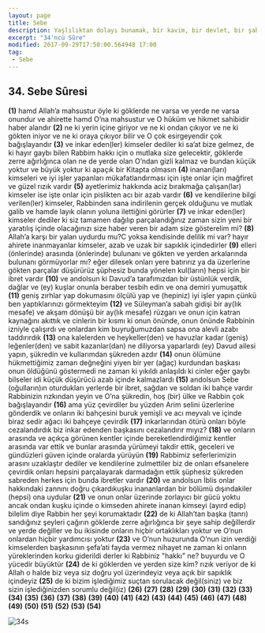 ```yaml
---
layout: page
title: Sebe
description: Yaşlılıktan dolayı bunamak, bir kavim, bir devlet, bir şahıs adı.
excerpt: "34'ncü Sûre"
modified: 2017-09-29T17:50:00.564948 17:00
tag: 
 - Sebe
---
```


## 34. Sebe Sûresi

**(1)** hamd Allah’a mahsustur öyle ki göklerde ne varsa ve yerde ne varsa onundur ve ahirette hamd O’na mahsustur ve O hüküm ve hikmet sahibidir haber alandır
**(2)** ne ki yerin içine giriyor ve ne ki ondan çıkıyor ve ne ki gökten iniyor ve ne ki oraya çıkıyor bilir ve O çok esirgeyendir çok bağışlayandır
**(3)** ve inkar eden(ler) kimseler dediler ki sa’at bize gelmez, de ki hayır gaybı bilen Rabbim hakkı için o mutlaka size gelecektir, göklerde zerre ağırlığınca olan ne de yerde olan O’ndan gizli kalmaz ve bundan küçük yoktur ve büyük yoktur ki apaçık bir Kitapta olmasın
**(4)** inanan(ları) kimseleri ve iyi işler yapanları mükafatlandırması için işte onlar için mağfiret ve güzel rızık vardır
**(5)** ayetlerimiz hakkında aciz bırakmağa çalışan(lar) kimseler ise işte onlar için pislikten acı bir azab vardır 
**(6)** ve kendilerine bilgi verilen(ler) kimseler, Rabbinden sana indirilenin gerçek olduğunu ve mutlak galib ve hamde layık olanın yoluna ilettiğini görürler 
**(7)** ve inkar eden(ler) kimseler dediler ki siz tamamen dağılıp parçalandığınız zaman sizin yeni bir yaratılış içinde olacağınızı size haber veren bir adam size gösterelim mi?
**(8)** Allah’a karşı bir yalan uydurdu mu?C yoksa kendisinde delilik mi var? hayır ahirete inanmayanlar kimseler, azab ve uzak bir sapıklık içindedirler 
**(9)** elleri (önlerinde) arasında (önlerinde) bulunanı ve gökten ve yerden arkalarında bulunanı görmüyorlar mı? eğer dilesek onları yere batırırız ya da üzerlerine gökten parçalar düşürürüz şüphesiz bunda yönelen kul(ların) hepsi için bir ibret vardır
**(10)** ve andolsun ki Davud’a tarafımızdan bir üstünlük verdik,  dağlar ve (ey) kuşlar onunla beraber tesbih edin ve ona demiri yumuşattık
**(11)** geniş zırhlar yap dokumasını ölçülü yap ve (hepiniz) iyi işler yapın çünkü ben yaptıklarınızı görmekteyim
**(12)** ve Süleyman’a sabah gidişi bir ay(lık mesafe) ve akşam dönüşü bir ay(lık mesafe) rüzgarı ve onun için katran kaynağını akıttık ve cinlerin bir kısmı ki onun önünde, onun önünde Rabbinin izniyle çalışırdı ve onlardan kim buyruğumuzdan sapsa ona alevli azabı taddırırdık
**(13)** ona kalelerden ve heykeller(den) ve havuzlar kadar (geniş) leğenler(den) ve sabit kazanlar(dan) ne diliyorsa yaparlardı (ey) Davud ailesi yapın, şükredin ve kullarımdan şükreden azdır
**(14)** onun ölümüne hükmettiğimiz zaman değneğini yiyen bir yer (ağaç) kurdundan başkası onun öldüğünü göstermedi ne zaman ki yıkıldı anlaşıldı ki cinler eğer gaybı bilseler idi küçük düşürücü azab içinde kalmazlardı 
**(15)** andolsun Sebe (oğulların)ın oturdukları yerlerde bir ibret, sağdan ve soldan iki bahçe vardır Rabbinizin rızkından yeyin ve O’na şükredin, hoş (bir) ülke ve Rabbin çok bağışlayandır
**(16)** ama yüz çevirdiler bu yüzden Arim selini üzerlerine gönderdik ve onların iki bahçesini buruk yemişli ve acı meyvalı ve içinde biraz sedir ağacı iki bahçeye çevirdik
**(17)** inkarlarından ötürü onları böyle cezalandırdık biz inkar edenden başkasını cezalandırır mıyız? 
**(18)** ve onların arasında ve açıkça görünen kentler içinde bereketlendirdiğimiz kentler arasında var ettik ve bunlar arasında yürümeyi takdir ettik, geceleri ve gündüzleri güven içinde oralarda yürüyün
**(19)** Rabbimiz seferlerimizin arasını uzaklaştır dediler ve kendilerine zulmettiler biz de onları efsanelere çevirdik onları hepsini parçalayarak darmadağın ettik şüphesiz şükreden sabreden herkes için bunda ibretler vardır 
**(20)** ve andolsun İblis onlar hakkındaki zannını doğru çıkardıkuşku inananlardan bir bölümü dışındakiler (hepsi) ona uydular
**(21)** ve onun onlar üzerinde zorlayıcı bir gücü yoktu ancak ondan kuşku içinde o kimseden ahirete inanan kimseyi (ayırd edip) bilelim diye Rabbin her şeyi korumaktadır
**(22)** de ki Allah’tan başka (tanrı) sandığınız şeyleri çağırın göklerde zerre ağırlığınca bir şeye sahip değillerdir ve yerde değiller ve bu ikisinde onların hiçbir ortaklıkları yoktur ve O’nun onlardan hiçbir yardımcısı yoktur 
**(23)** ve O’nun huzurunda O’nun izin verdiği kimselerden başkasının şefa’ati fayda vermez nihayet ne zaman ki onların yüreklerinden korku giderildi derler ki Rabbiniz "hakkı" ne? buyurdu ve O yücedir büyüktür
**(24)** de ki göklerden ve yerden size kim? rızık veriyor de ki Allah o halde biz veya siz doğru yol üzerindeyiz veya açık bir sapıklık içindeyiz
**(25)** de ki bizim işlediğimiz suçtan sorulacak değil(siniz) ve biz sizin işlediğinizden sorumlu değil(iz) 
**(26)**
**(27)**
**(28)**
**(29)**
**(30)**
**(31)**
**(32)**
**(33)**
**(34)**
**(35)**
**(36)**
**(37)**
**(38)**
**(39)**
**(40)**
**(41)**
**(42)**
**(43)**
**(44)**
**(45)**
**(46)**
**(47)**
**(48)**
**(49)**
**(50)**
**(51)**
**(52)**
**(53)**
**(54)**

![34s]({{site.url}}/images/ayrac-muhur.png)
